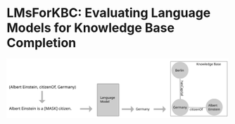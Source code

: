 # LMsForKBC: Evaluating Language Models for Knowledge Base Completion


![alt text](https://github.com/bveseli/LMsForKBC/blob/main/githubrepo1.svg)
